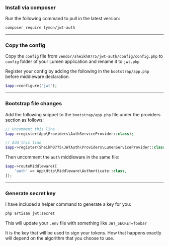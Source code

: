 ### Install via composer

Run the following command to pull in the latest version:

```bash
composer require tymon/jwt-auth
```

-------------------------------------------------------------------------------

### Copy the config

Copy the `config` file from `vendor/sheikh0775/jwt-auth/config/config.php` to `config` folder of your Lumen application and rename it to `jwt.php`

Register your config by adding the following in the `bootstrap/app.php` before middleware declaration.

```php
$app->configure('jwt');
```

-------------------------------------------------------------------------------

### Bootstrap file changes

Add the following snippet to the `bootstrap/app.php` file under the providers section as follows:

```php
// Uncomment this line
$app->register(App\Providers\AuthServiceProvider::class);

// Add this line
$app->register(Sheikh0775\JWTAuth\Providers\LumenServiceProvider::class);
```

Then uncomment the `auth` middleware in the same file:

```php
$app->routeMiddleware([
    'auth' => App\Http\Middleware\Authenticate::class,
]);
```

-------------------------------------------------------------------------------

### Generate secret key

I have included a helper command to generate a key for you:

```bash
php artisan jwt:secret
```

This will update your `.env` file with something like `JWT_SECRET=foobar`

It is the key that will be used to sign your tokens. How that happens exactly will depend
on the algorithm that you choose to use.
